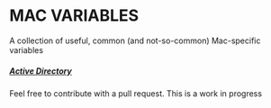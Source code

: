 # MAC VARIABLES

A collection of useful, common (and not-so-common) Mac-specific variables

##### [Active Directory](https://github.com/geoffrepoli/mac-variables/blob/master/vars-active_directory.md)

Feel free to contribute with a pull request. This is a work in progress

